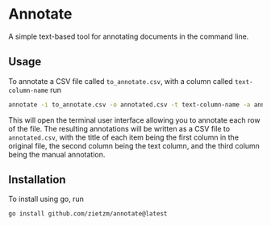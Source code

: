 # Annotate

A simple text-based tool for annotating documents in the command line.

## Usage

To annotate a CSV file called `to_annotate.csv`, with a column called `text-column-name` run

```bash
annotate -i to_annotate.csv -o annotated.csv -t text-column-name -a annotation
```

This will open the terminal user interface allowing you to annotate each row of the file.
The resulting annotations will be written as a CSV file to `annotated.csv`, with the title of each item being the first column in the original file, the second column being the text column, and the third column being the manual annotation.

## Installation

To install using go, run

```bash
go install github.com/zietzm/annotate@latest
```
